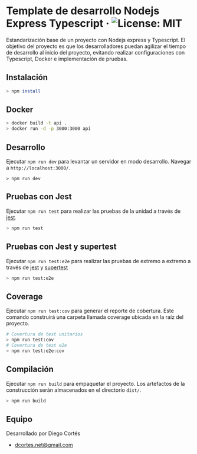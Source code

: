# Template de desarrollo Nodejs Express Typescript &middot; ![License: MIT](https://img.shields.io/badge/License-MIT-yellow.svg)

Estandarización base de un proyecto con Nodejs express y Typescript. El objetivo del proyecto es que los desarrolladores puedan agilizar el tiempo de desarrollo al inicio del proyecto, evitando realizar configuraciones con Typescript, Docker e implementación de pruebas.

## Instalación

```bash
> npm install
```

## Docker

```bash
> docker build -t api .
> docker run -d -p 3000:3000 api
```

## Desarrollo

Ejecutar `npm run dev` para levantar un servidor en modo desarrollo. Navegar a `http://localhost:3000/`.

```
> npm run dev
```

## Pruebas con Jest

Ejecutar `npm run test` para realizar las pruebas de la unidad a través de [jest](https://jestjs.io/).

```bash
> npm run test
```

## Pruebas con Jest y supertest

Ejecutar `npm run test:e2e` para realizar las pruebas de extremo a extremo a través de [jest](https://jestjs.io/) y [supertest](https://github.com/ladjs/supertest#readme) 

```bash
> npm run test:e2e
```

## Coverage

Ejecutar `npm run test:cov` para generar el reporte de cobertura. Este comando construirá una carpeta llamada coverage ubicada en la raíz del proyecto.

```bash
# Covertura de test unitarios
> npm run test:cov
# Covertura de test e2e
> npm run test:e2e:cov
```

## Compilación

Ejecutar `npm run build` para empaquetar el proyecto. Los artefactos de la construcción serán almacenados en el directorio `dist/`.

```bash
> npm run build
```

## Equipo

Desarrollado por Diego Cortés

* dcortes.net@gmail.com